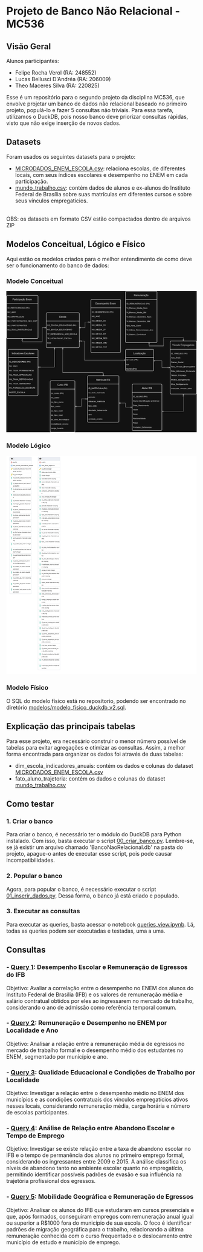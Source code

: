 # Projeto de Banco Não Relacional - MC536

## Visão Geral
Alunos participantes:
- Felipe Rocha Verol (RA: 248552)
- Lucas Bellusci D'Andréa (RA: 206009)
- Theo Maceres Silva (RA: 220825)

Esse é um repositório para o segundo projeto da disciplina MC536, que envolve projetar um banco de dados não relacional baseado no primeiro projeto, populá-lo e fazer 5 consultas não triviais.
Para essa tarefa, utilizamos o DuckDB, pois nosso banco deve priorizar consultas rápidas, visto que não exige inserção de novos dados.

## Datasets
Foram usados os seguintes datasets para o projeto:
- [MICRODADOS_ENEM_ESCOLA.csv](dados/tratados/MICRODADOS_ENEM_ESCOLA.csv): relaciona escolas, de diferentes locais, com seus índices escolares e desempenho no ENEM em cada participação.
- [mundo_trabalho.csv](dados/tratados/mundo_trabalho.csv): contém dados de alunos e ex-alunos do Instituto Federal de Brasília sobre suas matrículas em diferentes cursos e sobre seus vínculos empregatícios. <br/> <br/>

OBS: os datasets em formato CSV estão compactados dentro de arquivos ZIP

## Modelos Conceitual, Lógico e Físico
Aqui estão os modelos criados para o melhor entendimento de como deve ser o funcionamento do banco de dados:

### Modelo Conceitual
![Modelo Conceitual do Banco de Dados](modelos/modelo_conceitual.png) 

### Modelo Lógico
![Modelo Lógico do Banco de Dados](modelos/modelo_logico.PNG)

### Modelo Físico
O SQL do modelo físico está no reposítorio, podendo ser encontrado no diretório [modelos/modelo_fisico_duckdb_v2.sql](modelos/modelo_fisico_duckdb_v2.sql).

## Explicação das principais tabelas
Para esse projeto, era necessário construir o menor número possível de tabelas para evitar agregações e otimizar as consultas. Assim, a melhor forma encontrada para organizar os dados foi através de duas tabelas:
- dim_escola_indicadores_anuais: contém os dados e colunas do dataset [MICRODADOS_ENEM_ESCOLA.csv](dados/tratados/MICRODADOS_ENEM_ESCOLA.csv)
- fato_aluno_trajetoria: contém os dados e colunas do dataset [mundo_trabalho.csv](dados/tratados/mundo_trabalho.csv)

## Como testar

### 1. Criar o banco
Para criar o banco, é necessário ter o módulo do DuckDB para Python instalado. Com isso, basta executar o script [00_criar_banco.py](/scripts_insercao/00_criar_banco.py). Lembre-se, se já existir um arquivo chamado 'BancoNaoRelacional.db' na pasta do projeto, apague-o antes de executar esse script, pois pode causar incompatibilidades.

### 2. Popular o banco
Agora, para popular o banco, é necessário executar o script [01_inserir_dados.py](/scripts_insercao/01_inserir_dados.py). Dessa forma, o banco já está criado e populado.

### 3. Executar as consultas
Para executar as queries, basta acessar o notebook [queries_view.ipynb](/queries_view.ipynb). Lá, todas as queries podem ser executadas e testadas, uma a uma.

## Consultas
### - [Query 1](queries/query1.sql): Desempenho Escolar e Remuneração de Egressos do IFB
Objetivo: Avaliar a correlação entre o desempenho no ENEM dos alunos do Instituto Federal de Brasília (IFB) e os valores de remuneração média e salário contratual obtidos por eles ao ingressarem no mercado de trabalho, considerando o ano de admissão como referência temporal comum.

### - [Query 2](queries/query2.sql): Remuneração e Desempenho no ENEM por Localidade e Ano
Objetivo: Analisar a relação entre a remuneração média de egressos no mercado de trabalho formal e o desempenho médio dos estudantes no ENEM, segmentado por município e ano.

### - [Query 3](queries/query3.sql): Qualidade Educacional e Condições de Trabalho por Localidade
Objetivo: Investigar a relação entre o desempenho médio no ENEM dos municípios e as condições contratuais dos vínculos empregatícios ativos nesses locais, considerando remuneração média, carga horária e número de escolas participantes.

### - [Query 4](queries/query4.sql): Análise de Relação entre Abandono Escolar e Tempo de Emprego
Objetivo: Investigar se existe relação entre a taxa de abandono escolar no IFB e o tempo de permanência dos alunos no primeiro emprego formal, considerando os ingressantes entre 2009 e 2015. A análise classifica os níveis de abandono tanto no ambiente escolar quanto no empregatício, permitindo identificar possíveis padrões de evasão e sua influência na trajetória profissional dos egressos.
 
### - [Query 5](queries/query5.sql): Mobilidade Geográfica e Remuneração de Egressos
Objetivo: Analisar os alunos do IFB que estudaram em cursos presenciais e que, após formados, conseguiram empregos com remuneração anual igual ou superior a R$1000 fora do município de sua escola. O foco é identificar padrões de migração geográfica para o trabalho, relacionando a última remuneração conhecida com o curso frequentado e o deslocamento entre município de estudo e município de emprego.








